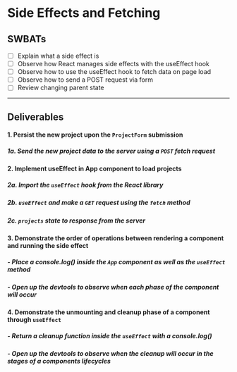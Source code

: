 # Side Effects and Fetching

## SWBATs

 - [ ] Explain what a side effect is
 - [ ] Observe how React manages side effects with the useEffect hook
 - [ ] Observe how to use the useEffect hook to fetch data on page load
 - [ ] Observe how to send a POST request via form
 - [ ] Review changing parent state

 ---

 ## Deliverables


#### 1. Persist the new project upon the `ProjectForm` submission

##### 1a. Send the new project data to the server using a `POST` fetch request

#### 2. Implement useEffect in App component to load projects

##### 2a. Import the `useEffect` hook from the React library

##### 2b. `useEffect` and make a `GET` request using the `fetch` method

##### 2c. `projects` state to response from the server

#### 3. Demonstrate the order of operations between rendering a component and running the side effect

##### - Place a console.log() inside the `App` component as well as the `useEffect` method

##### - Open up the devtools to observe when each phase of the component will occur 

#### 4. Demonstrate the unmounting and cleanup phase of a component through `useEffect`

##### - Return a cleanup function inside the `useEffect` with a console.log()

##### - Open up the devtools to observe when the cleanup will occur in the stages of a components lifecycles